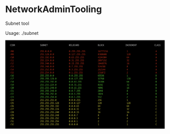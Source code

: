 # NetworkAdminTooling


Subnet tool


Usage:
./subnet




![Alt text](https://github.com/se7enack/NetworkAdminTooling/blob/main/ScreenShot.png?raw=true?raw=true "NetworkAdminTooling")

